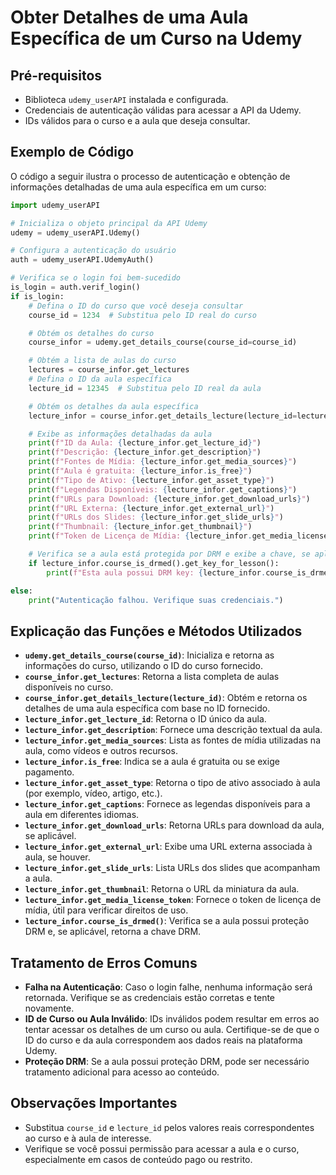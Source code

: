 
# Obter Detalhes de uma Aula Específica de um Curso na Udemy

## Pré-requisitos

- Biblioteca `udemy_userAPI` instalada e configurada.
- Credenciais de autenticação válidas para acessar a API da Udemy.
- IDs válidos para o curso e a aula que deseja consultar.

## Exemplo de Código

O código a seguir ilustra o processo de autenticação e obtenção de informações detalhadas de uma aula específica em um curso:

```python
import udemy_userAPI

# Inicializa o objeto principal da API Udemy
udemy = udemy_userAPI.Udemy()

# Configura a autenticação do usuário
auth = udemy_userAPI.UdemyAuth()

# Verifica se o login foi bem-sucedido
is_login = auth.verif_login()
if is_login:
    # Defina o ID do curso que você deseja consultar
    course_id = 1234  # Substitua pelo ID real do curso

    # Obtém os detalhes do curso
    course_infor = udemy.get_details_course(course_id=course_id)

    # Obtém a lista de aulas do curso
    lectures = course_infor.get_lectures
    # Defina o ID da aula específica
    lecture_id = 12345  # Substitua pelo ID real da aula

    # Obtém os detalhes da aula específica
    lecture_infor = course_infor.get_details_lecture(lecture_id=lecture_id)

    # Exibe as informações detalhadas da aula
    print(f"ID da Aula: {lecture_infor.get_lecture_id}")
    print(f"Descrição: {lecture_infor.get_description}")
    print(f"Fontes de Mídia: {lecture_infor.get_media_sources}")
    print(f"Aula é gratuita: {lecture_infor.is_free}")
    print(f"Tipo de Ativo: {lecture_infor.get_asset_type}")
    print(f"Legendas Disponíveis: {lecture_infor.get_captions}")
    print(f"URLs para Download: {lecture_infor.get_download_urls}")
    print(f"URL Externa: {lecture_infor.get_external_url}")
    print(f"URLs dos Slides: {lecture_infor.get_slide_urls}")
    print(f"Thumbnail: {lecture_infor.get_thumbnail}")
    print(f"Token de Licença de Mídia: {lecture_infor.get_media_license_token}")

    # Verifica se a aula está protegida por DRM e exibe a chave, se aplicável
    if lecture_infor.course_is_drmed().get_key_for_lesson():
        print(f"Esta aula possui DRM key: {lecture_infor.course_is_drmed().get_key_for_lesson()}")

else:
    print("Autenticação falhou. Verifique suas credenciais.")
```

## Explicação das Funções e Métodos Utilizados

- **`udemy.get_details_course(course_id)`**: Inicializa e retorna as informações do curso, utilizando o ID do curso fornecido.
- **`course_infor.get_lectures`**: Retorna a lista completa de aulas disponíveis no curso.
- **`course_infor.get_details_lecture(lecture_id)`**: Obtém e retorna os detalhes de uma aula específica com base no ID fornecido.
- **`lecture_infor.get_lecture_id`**: Retorna o ID único da aula.
- **`lecture_infor.get_description`**: Fornece uma descrição textual da aula.
- **`lecture_infor.get_media_sources`**: Lista as fontes de mídia utilizadas na aula, como vídeos e outros recursos.
- **`lecture_infor.is_free`**: Indica se a aula é gratuita ou se exige pagamento.
- **`lecture_infor.get_asset_type`**: Retorna o tipo de ativo associado à aula (por exemplo, vídeo, artigo, etc.).
- **`lecture_infor.get_captions`**: Fornece as legendas disponíveis para a aula em diferentes idiomas.
- **`lecture_infor.get_download_urls`**: Retorna URLs para download da aula, se aplicável.
- **`lecture_infor.get_external_url`**: Exibe uma URL externa associada à aula, se houver.
- **`lecture_infor.get_slide_urls`**: Lista URLs dos slides que acompanham a aula.
- **`lecture_infor.get_thumbnail`**: Retorna o URL da miniatura da aula.
- **`lecture_infor.get_media_license_token`**: Fornece o token de licença de mídia, útil para verificar direitos de uso.
- **`lecture_infor.course_is_drmed()`**: Verifica se a aula possui proteção DRM e, se aplicável, retorna a chave DRM.

## Tratamento de Erros Comuns

- **Falha na Autenticação**: Caso o login falhe, nenhuma informação será retornada. Verifique se as credenciais estão corretas e tente novamente.
- **ID de Curso ou Aula Inválido**: IDs inválidos podem resultar em erros ao tentar acessar os detalhes de um curso ou aula. Certifique-se de que o ID do curso e da aula correspondem aos dados reais na plataforma Udemy.
- **Proteção DRM**: Se a aula possui proteção DRM, pode ser necessário tratamento adicional para acesso ao conteúdo.

## Observações Importantes

- Substitua `course_id` e `lecture_id` pelos valores reais correspondentes ao curso e à aula de interesse.
- Verifique se você possui permissão para acessar a aula e o curso, especialmente em casos de conteúdo pago ou restrito.
  
